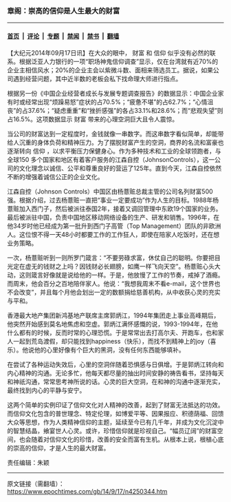 ### 章阁：崇高的信仰是人生最大的财富

---

#### [首页](../../../..?n4250344) &nbsp;|&nbsp; [评论](../../../../../epoch-comment?n4250344) &nbsp;|&nbsp; [专题](../../../../../epoch-special?n4250344) &nbsp;|&nbsp; [禁闻](../../../../../epoch-news?n4250344) &nbsp;|&nbsp; [禁书](../../../../../books?n4250344) &nbsp;|&nbsp; [翻墙](https://github.com/gfw-breaker/nogfw/blob/master/README.md?n4250344)


<div class="post_content" id="artbody" itemprop="articleBody">
 <!-- article content begin -->
 <p>
  【大纪元2014年09月17日讯】在大众的眼中，
  <ok href="https://www.epochtimes.com/gb/tag/%E8%B4%A2%E5%AF%8C.html">
   财富
  </ok>
  和
  <ok href="https://www.epochtimes.com/gb/tag/%E4%BF%A1%E4%BB%B0.html">
   信仰
  </ok>
  似乎没有必然的联系。根据泛亚人力银行的一项“职场神鬼信仰调查”显示，仅在台湾就有近70%的企业主相信风水；20%的企业主会以紫微斗数、面相来筛选员工。据说，如果公司遇到经营问题，其中近半数的老板会私下找命理大师进行指点。
 </p>
 <p>
  根据另一份《中国企业经营者成长与发展专题调查报告》的数据显示：中国企业家有时或经常出现“烦躁易怒”症状的占70.5%；“疲惫不堪”的占62.7%；“心情沮丧”的占37.6%；“疑虑重重”和“挫折感强”的各占33.1%和28.6%；而“悲观失望”则占16.5%。这项数据显示
  <ok href="https://www.epochtimes.com/gb/tag/%E8%B4%A2%E5%AF%8C.html">
   财富
  </ok>
  带来的心理空洞巨大且令人震惊。
 </p>
 <p>
  当公司的财富达到一定程度时，金钱就像一串数字。而这串数字看似简单，却能带给人沉重的身体负荷和精神压力。为了摆脱财富产生的空洞，商界的名流和富豪也逐渐转向
  <ok href="https://www.epochtimes.com/gb/tag/%E4%BF%A1%E4%BB%B0.html">
   信仰
  </ok>
  ，以求平衡压力保健身心。作为多种技术和工业的全球领跑者，与全球150 多个国家和地区有着客户服务的江森自控（JohnsonControls），这一公司的文化理念以诚信、公平和尊重良好的营运了125年。直到今天，江森自控依然不断的增强着诚信公正的企业文化。
 </p>
 <p>
  江森自控（Johnson Controls）中国区由杨薏赃总裁主管的公司名列财富500强。根据介绍，过去杨薏赃一直把“事业一定要成功”作为人生的目标。1988年杨薏赃加入西门子，然后被派往泰国2年，接着又调回管理中东欧19个国家的业务。最后被派驻中国，负责中国地区移动网络设备的生产、研发和销售。1996年，在他34岁时他已经成为第一批升到西门子高管（Top Management）团队的非欧洲人。这位恨不得一天48小时都要工作的工作狂人，即使在陪家人吃饭时，还在想业务策略。
 </p>
 <p>
  一次，杨薏赃听到一则所罗门箴言：“不要劳碌求富，休仗自己的聪明。你要把目光定在虚无的钱财之上吗？因钱财必长翅膀，如鹰一样飞向天空”。杨薏赃心头大动，这则箴言好像就是说给他的一样。于是，他放慢了工作的节奏，戒掉了酒瘾。而周末，他会百分之百地陪伴家人。他说：“我想我周末不看e-mail，这个世界也不会改变”，并且每个月他会划出一定的数额捐给慈善机构，从中收获心灵的充实与平和。
 </p>
 <p>
  香港最大地产集团新鸿基地产联席主席郭炳江，1994年集团走上事业高峰期后，他突然开始感到莫名地焦虑和空虚。郭炳江满怀感慨的说，1993-1994年，在他什么都有的时候，反而时常的心理恐慌。于是常常出去打高尔夫、开跑车，也和家人一起到荒岛渡假，却只能找到happiness（快乐），而找不到精神上的joy（喜乐）。他说他的心里好像有个巨大的黑洞，没有任何东西能够填补。
 </p>
 <p>
  在尝试了各种运动失效后，心里的空洞伴随着恐惧感与日俱增。于是郭炳江转向和内心精神的沟通。无论多忙，他每天都尽量的抽出时间安静的祷告看书，坚持每天和神祇沟通，常常思考神所说的话。心灵的巨大空洞，在和神的沟通中逐渐充实，最终找到内心的平静与安宁。
 </p>
 <p>
  这两个简单的实例印证了信仰文化对人精神的改善，起到了财富无法抵达的功效。而信仰文化包含的普世理念、特定伦理，如博爱平等、因果报应、积德荫福、回馈大众等思想，作为人类精神信仰的主题，延续至今已有几千年，并成为文化沉淀中的智慧结晶，飨宴世人心灵。或许，珍惜信仰就是珍视自己。“幅员辽阔”的财富空间，也会随着对信仰文化的珍惜，改善的安全而富有生机。从根本上说，根植心底的崇高的信仰，才是人生的最大财富。
 </p>
 <p>
  责任编辑：朱颖
 </p>
 <!-- article content end -->
 <div id="below_article_ad">
 </div>
</div>


---

原文链接（需翻墙）：https://www.epochtimes.com/gb/14/9/17/n4250344.htm